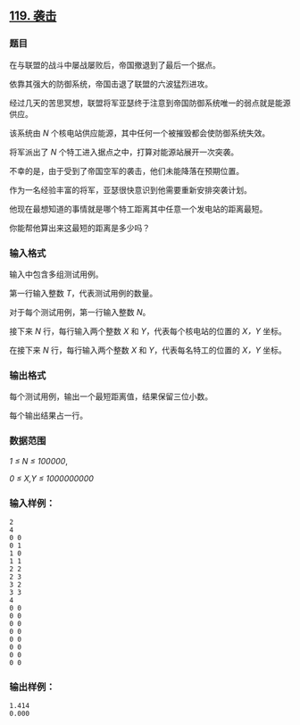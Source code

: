 ## [119. 袭击](https://www.acwing.com/problem/content/121/)

### 题目

在与联盟的战斗中屡战屡败后，帝国撤退到了最后一个据点。

依靠其强大的防御系统，帝国击退了联盟的六波猛烈进攻。

经过几天的苦思冥想，联盟将军亚瑟终于注意到帝国防御系统唯一的弱点就是能源供应。

该系统由 *N* 个核电站供应能源，其中任何一个被摧毁都会使防御系统失效。

将军派出了 *N* 个特工进入据点之中，打算对能源站展开一次突袭。

不幸的是，由于受到了帝国空军的袭击，他们未能降落在预期位置。

作为一名经验丰富的将军，亚瑟很快意识到他需要重新安排突袭计划。

他现在最想知道的事情就是哪个特工距离其中任意一个发电站的距离最短。

你能帮他算出来这最短的距离是多少吗？

### 输入格式

输入中包含多组测试用例。

第一行输入整数 *T*，代表测试用例的数量。

对于每个测试用例，第一行输入整数 *N*。

接下来 *N* 行，每行输入两个整数 *X* 和 *Y*，代表每个核电站的位置的 *X，Y* 坐标。

在接下来 *N* 行，每行输入两个整数 *X* 和 *Y*，代表每名特工的位置的 *X，Y* 坐标。

### 输出格式

每个测试用例，输出一个最短距离值，结果保留三位小数。

每个输出结果占一行。

### 数据范围

*1 ≤ N ≤ 100000*,

*0 ≤ X,Y ≤ 1000000000*

### 输入样例：

```
2
4
0 0
0 1
1 0
1 1
2 2
2 3
3 2
3 3
4
0 0
0 0
0 0
0 0
0 0
0 0
0 0
0 0
```

### 输出样例：

```
1.414
0.000
```

